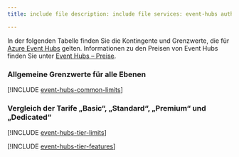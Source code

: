 ```yaml
---
title: include file description: include file services: event-hubs author: spelluru ms.service: event-hubs ms.topic: include ms.date: 05/10/2021 ms.author: spelluru ms.custom: "include file","fasttrack-edit","iot","event-hubs"

---
```


In der folgenden Tabelle finden Sie die Kontingente und Grenzwerte, die für [Azure Event Hubs](https://azure.microsoft.com/services/event-hubs/) gelten. Informationen zu den Preisen von Event Hubs finden Sie unter [Event Hubs – Preise](https://azure.microsoft.com/pricing/details/event-hubs/).

### <a name="common-limits-for-all-tiers"></a>Allgemeine Grenzwerte für alle Ebenen
[!INCLUDE [event-hubs-common-limits](event-hubs-common-limits.md)]

### <a name="basic-vs-standard-vs-premium-vs-dedicated-tiers"></a>Vergleich der Tarife „Basic“, „Standard“, „Premium“ und „Dedicated“
[!INCLUDE [event-hubs-tier-limits](event-hubs-tier-limits.md)]

[!INCLUDE [event-hubs-tier-features](event-hubs-tier-features.md)]

